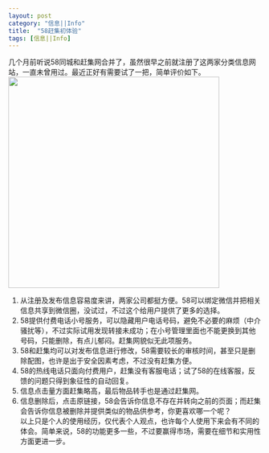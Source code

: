 ```yaml
---
layout: post
category: "信息||Info"
title:  "58赶集初体验"
tags: [信息||Info] 
---
```

几个月前听说58同城和赶集网合并了，虽然很早之前就注册了这两家分类信息网站，一直未曾用过。最近正好有需要试了一把，简单评价如下。           
<img src="http://photocdn.sohu.com/20150419/mp11495056_1429439898988_3.jpeg" width=420px>          

1.	从注册及发布信息容易度来讲，两家公司都挺方便。58可以绑定微信并把相关信息共享到微信圈，没试过，不过这个给用户提供了更多的选择。         
2.	58提供付费电话小号服务，可以隐藏用户电话号码，避免不必要的麻烦（中介骚扰等），不过实际试用发现转接未成功；在小号管理里面也不能更换到其他号码，只能删除，有点儿郁闷。赶集网貌似无此项服务。         
3.	58和赶集均可以对发布信息进行修改，58需要较长的审核时间，甚至只是删除配图，也许是出于安全因素考虑，不过没有赶集方便。        
4.	58的热线电话只面向付费用户，赶集没有客服电话；试了58的在线客服，反馈的问题只得到象征性的自动回复。         
5.	信息点击量方面赶集略高，最后物品转手也是通过赶集网。         
6.	信息删除后，点击原链接，58会告诉你信息不存在并转向之前的页面；而赶集会告诉你信息被删除并提供类似的物品供参考，你更喜欢哪一个呢？               
以上只是个人的使用经历，仅代表个人观点，也许每个人使用下来会有不同的体会。简单来说，58的功能更多一些，不过要赢得市场，需要在细节和实用性方面更进一步。
    
